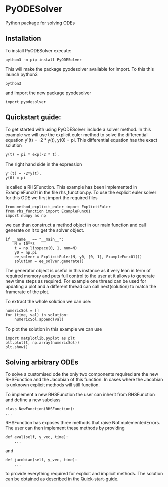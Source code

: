 # PyODESolver
Python package for solving ODEs

## Installation

To install PyODESolver execute:

    python3 -m pip install PyODESolver

This will make the package pyodesolver available for import.
To this this launch python3

    python3

and import the new package pyodesolver

    import pyodesolver

## Quickstart guide:
To get started with using PyODESolver include a solver method.
In this example we will use the explicit euler method to solve
the differential equation y'(t) = -2 * y(t), y(0) = pi. This
differential equation has the exact solution

    y(t) = pi * exp(-2 * t).

The right hand side in the expression

    y'(t) = -2*y(t),
    y(0) = pi

is called a RHSFunction. This example has been implemented in
ExampleFunc01 in the file rhs_function.py.
To use the explicit euler solver for this ODE we first import
the required files

    from method_explicit_euler import ExplicitEuler
    from rhs_function import ExampleFunc01
    import numpy as np

we can than construct a method object in our main function
and call generate on it to get the solver object.


    if __name__ == "__main__":
        N = 10**3
        t = np.linspace(0, 1, num=N)
        y0 = np.pi
        ee_solver = ExplicitEuler(N, y0, [0, 1], ExampleFunc01())
        solution = ee_solver.generate()

The generator object is useful in this instance as it very
lean in term of required memory and puts full control to the
user at it allows to generate new time steps as required. For example
one thread can be used for updating a plot and a different thread can
call next(solution) to match the framerate of the plot.

To extract the whole solution we can use:

    numericSol = []
    for (time, val) in solution:
        numericSol.append(val)

To plot the solution in this example we can use

    import matplotlib.pyplot as plt
    plt.plot(t, np.array(numericSol))
    plt.show()


## Solving arbitrary ODEs

To solve a customised ode the only two components required are
the new RHSFunction and the Jacobian of this function. In cases
where the Jacobian is unknown explicit methods will still function.

To implement a new RHSFunction the user can inherit from RHSFunction
and define a new subclass

    class NewFunction(RHSFunction):
    ...

RHSFunction has exposes three methods that raise NotImplementedErrors.
The user can then implement these methods by providing

    def eval(self, y_vec, time):
        ...

and

    def jacobian(self, y_vec, time):
        ...

to provide everything required for explicit and implicit methods.
The solution can be obtained as described in the Quick-start-guide.
